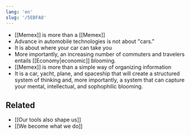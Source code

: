 ```yaml
---
lang: 'en'
slug: '/5EBFA8'
---
```


- [[Memex]] is more than a [[Memex]]
- Advance in automobile technologies is not about "cars."
- It is about where your car can take you
- More importantly, an increasing number of commuters and travelers entails [[Economy|economic]] blooming.
- [[Memex]] is more than a simple way of organizing information
- It is a car, yacht, plane, and spaceship that will create a structured system of thinking and, more importantly, a system that can capture your mental, intellectual, and sophophilic blooming.

## Related

- [[Our tools also shape us]]
- [[We become what we do]]
